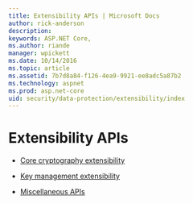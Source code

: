 ```yaml
---
title: Extensibility APIs | Microsoft Docs
author: rick-anderson
description: 
keywords: ASP.NET Core,
ms.author: riande
manager: wpickett
ms.date: 10/14/2016
ms.topic: article
ms.assetid: 7b7d8a84-f126-4ea9-9921-ee8adc5a87b2
ms.technology: aspnet
ms.prod: asp.net-core
uid: security/data-protection/extensibility/index
---
```

# Extensibility APIs

* [Core cryptography extensibility](core-crypto.md)

* [Key management extensibility](key-management.md)

* [Miscellaneous APIs](misc-apis.md)
